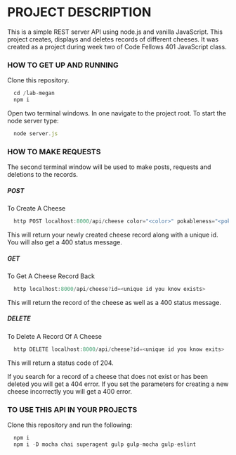 # PROJECT DESCRIPTION

This is a simple REST server API using node.js and vanilla JavaScript. This project creates, displays and deletes records of different cheeses. It was created as a project during week two of Code Fellows 401 JavaScript class.

### HOW TO GET UP AND RUNNING

Clone this repository.
``` JavaScript
  cd /lab-megan
  npm i
```
Open two terminal windows. In one navigate to the project root. To start the node server type:
``` JavaScript
  node server.js
```
### HOW TO MAKE REQUESTS

The second terminal window will be used to make posts, requests and deletions to the records.

##### POST
To Create A Cheese
``` JavaScript
  http POST localhost:8000/api/cheese color="<color>" pokableness="<pokableness>"
```
This will return your newly created cheese record along with a unique id. You will also get a 400 status message.


##### GET
To Get A Cheese Record Back
``` JavaScript
  http localhost:8000/api/cheese?id=<unique id you know exists>
```
This will return the record of the cheese as well as a 400 status message.

##### DELETE
To Delete A Record Of A Cheese
``` JavaScript
  http DELETE localhost:8000/api/cheese?id=<unique id you know exits>
```
This will return a status code of 204.

If you search for a record of a cheese that does not exist or has been deleted you will get a 404 error. If you set the parameters for creating a new cheese incorrectly you will get a 400 error.

### TO USE THIS API IN YOUR PROJECTS

Clone this repository and run the following:
``` JavaScript
  npm i
  npm i -D mocha chai superagent gulp gulp-mocha gulp-eslint
```
